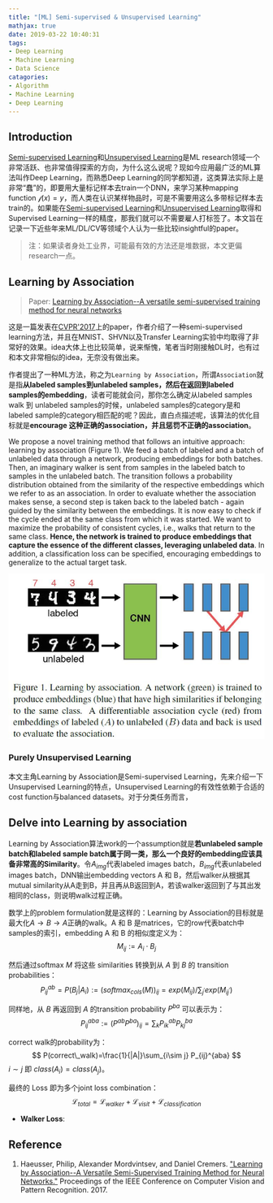 ```yaml
---
title: "[ML] Semi-supervised & Unsupervised Learning"
mathjax: true
date: 2019-03-22 10:40:31
tags:
- Deep Learning
- Machine Learning
- Data Science
catagories:
- Algorithm
- Machine Learning
- Deep Learning
---
```

## Introduction
[Semi-supervised Learning](https://en.wikipedia.org/wiki/Semi-supervised_learning)和[Unsupervised Learning](https://en.wikipedia.org/wiki/Unsupervised_learning)是ML research领域一个非常活跃、也非常值得探索的方向，为什么这么说呢？现如今应用最广泛的ML算法叫作Deep Learning，而熟悉Deep Learning的同学都知道，这类算法实际上是非常“蠢”的，即要用大量标记样本去train一个DNN，来学习某种mapping function $\mathcal{f}(x)=y$，而人类在认识某样物品时，可是不需要用这么多带标记样本去train的。如果能在[Semi-supervised Learning](https://en.wikipedia.org/wiki/Semi-supervised_learning)和[Unsupervised Learning](https://en.wikipedia.org/wiki/Unsupervised_learning)取得和Supervised Learning一样的精度，那我们就可以不需要雇人打标签了。本文旨在记录一下近些年来ML/DL/CV等领域个人认为一些比较insightful的paper。
> 注：如果读者身处工业界，可能最有效的方法还是堆数据，本文更偏research一点。


## Learning by Association
> Paper: [Learning by Association--A versatile semi-supervised training method for neural networks](http://openaccess.thecvf.com/content_cvpr_2017/papers/Haeusser_Learning_by_Association_CVPR_2017_paper.pdf)

这是一篇发表在[CVPR'2017]()上的paper，作者介绍了一种semi-supervised learning方法，并且在MNIST、SHVN以及Transfer Learning实验中均取得了非常好的效果。idea大体上也比较简单，说来惭愧，笔者当时刚接触DL时，也有过和本文非常相似的idea，无奈没有做出来。

作者提出了一种ML方法，称之为```Learning by Association```，所谓```Association```就是指**从labeled samples到unlabeled samples，然后在返回到labeled samples的embedding**，读者可能就会问，那你怎么确定从labeled samples walk 到 unlabeled samples的时候，unlabeled samples的category是和labeled sample的category相匹配的呢？因此，直白点描述呢，该算法的优化目标就是**encourage 这种正确的association，并且惩罚不正确的association**。

We propose a novel training method that follows an intuitive approach: learning by association (Figure 1). We feed a batch of labeled and a batch of unlabeled data through a network, producing embeddings for both batches. Then, an imaginary walker is sent from samples in the labeled batch to samples in the unlabeled batch. The transition follows a probability distribution obtained from the similarity of the respective embeddings which we refer to as an association. In order to evaluate whether the association makes sense, a second step is taken back to the labeled batch - again guided by the similarity between the embeddings. It is now easy to check if the cycle ended at the same class from which it was started. We want to maximize the probability of consistent cycles, i.e., walks that return to the same class. **Hence, the network is trained to produce embeddings that capture the essence of the different classes, leveraging unlabeled data**. In addition, a classification loss can be specified, encouraging embeddings to generalize to the actual target task.

![Learning by Association](https://raw.githubusercontent.com/lucasxlu/blog/master/source/_posts/ml-semi-sup-learning/lbya.jpg)

### Purely Unsupervised Learning
本文主角Learning by Association是Semi-supervised Learning，先来介绍一下Unsupervised Learning的特点，Unsupervised Learning的有效性依赖于合适的cost function与balanced datasets。对于分类任务而言，


## Delve into Learning by association
Learning by Association算法work的一个assumption就是**若unlabeled sample batch和labeled sample batch属于同一类，那么一个良好的embedding应该具备非常高的Similarity**。令$A_{img}$代表labeled images batch，$B_{img}$代表unlabeled images batch，DNN输出embedding vectors A 和 B，然后walker从根据其mutual similarity从A走到B，并且再从B返回到A，若该walker返回到了与其出发相同的class，则说明walk过程正确。

数学上的problem formulation就是这样的：Learning by Association的目标就是最大化$A\to B\to A$正确的walk。A 和 B 是matrices，它的row代表batch中samples的索引，embedding A 和 B 的相似度定义为：
$$
M_{ij}:=A_i\cdot B_j
$$

然后通过softmax $M$ 将这些 similarities 转换到从 $A$ 到 $B$ 的 transition probabilities：
$$
P_{ij}^{ab}=P(B_j|A_i):=(softmax_{cols}(M))_{ij}=exp(M_{ij})/\sum_{j^{'}}exp(M_{ij^{'}})
$$

同样地，从 $B$ 再返回到 $A$ 的transition probability $P^{ba}$ 可以表示为：
$$
P_{ij}^{aba}:=(P^{ab}P^{ba})_{ij}=\sum_k P_{ik}^{ab} P_{kj}^{ba}
$$

correct walk的probability为：
$$
P(correct\_walk)=\frac{1}{|A|}\sum_{i\sim j} P_{ij}^{aba}
$$
$i\sim j$ 即 $class(A_i)=class(A_j)$。

最终的 Loss 即为多个joint loss combination：
$$
\mathcal{L}_{total}=\mathcal{L}_{walker}+\mathcal{L}_{visit}+\mathcal{L}_{classification}
$$

* **Walker Loss**: 



## Reference
1. Haeusser, Philip, Alexander Mordvintsev, and Daniel Cremers. ["Learning by Association--A Versatile Semi-Supervised Training Method for Neural Networks."](http://openaccess.thecvf.com/content_cvpr_2017/papers/Haeusser_Learning_by_Association_CVPR_2017_paper.pdf) Proceedings of the IEEE Conference on Computer Vision and Pattern Recognition. 2017.
